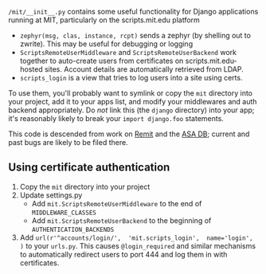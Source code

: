 `/mit/__init__.py` contains some useful functionality for Django applications
running at MIT, particularly on the scripts.mit.edu platform

- `zephyr(msg, clas, instance, rcpt)` sends a zephyr (by shelling out to
  zwrite).  This may be useful for debugging or logging
- `ScriptsRemoteUserMiddleware` and `ScriptsRemoteUserBackend` work together to
  auto-create users from certificates on scripts.mit.edu-hosted sites. Account
  details are automatically retrieved from LDAP.
- `scripts_login` is a view that tries to log users into a site using certs.

To use them, you'll probably want to symlink or copy the `mit` directory into
your project, add it to your apps list, and modify your middlewares and auth
backend appropriately. Do *not* link this (the `django` directory) into your
app; it's reasonably likely to break your `import django.foo` statements.

This code is descended from work on
[Remit](https://remit.scripts.mit.edu/trac/) and the [ASA
DB](https://asa.scripts.mit.edu/trac/); current and past bugs are likely to be
filed there.

Using certificate authentication
--------------------------------

1. Copy the `mit` directory into your project
2. Update settings.py
   - Add `mit.ScriptsRemoteUserMiddleware` to the end of `MIDDLEWARE_CLASSES`
   - Add `mit.ScriptsRemoteUserBackend` to the beginning of
     `AUTHENTICATION_BACKENDS`
3. Add `url(r'^accounts/login/',  'mit.scripts_login',  name='login', )` to
   your `urls.py`. This causes `@login_required` and similar mechanisms to
   automatically redirect users to port 444 and log them in with certificates.

